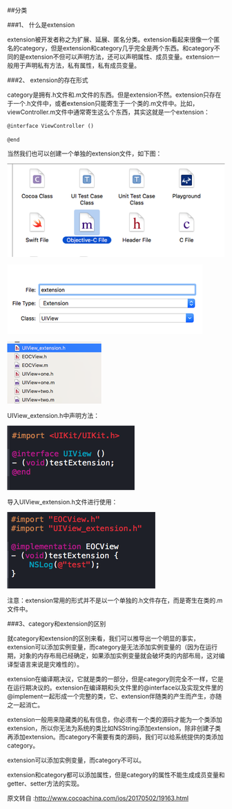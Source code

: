##分类

###1、 什么是extension

extension被开发者称之为扩展、延展、匿名分类。extension看起来很像一个匿名的category，但是extension和category几乎完全是两个东西。和category不同的是extension不但可以声明方法，还可以声明属性、成员变量。extension一般用于声明私有方法，私有属性，私有成员变量。

###2、 extension的存在形式

category是拥有.h文件和.m文件的东西。但是extension不然。extension只存在于一个.h文件中，或者extension只能寄生于一个类的.m文件中。比如，viewController.m文件中通常寄生这么个东西，其实这就是一个extension：

```
@interface ViewController ()

@end
```

当然我们也可以创建一个单独的extension文件，如下图：

![](../../img/oc-1.png)

![](../../img/oc-2.png)

![](../../img/oc-3.png)

UIView_extension.h中声明方法：

![](../../img/oc-4.png)

导入UIView_extension.h文件进行使用：

![](../../img/oc-5.png)

注意：extension常用的形式并不是以一个单独的.h文件存在，而是寄生在类的.m文件中。

###3、category和extension的区别

就category和extension的区别来看，我们可以推导出一个明显的事实，extension可以添加实例变量，而category是无法添加实例变量的（因为在运行期，对象的内存布局已经确定，如果添加实例变量就会破坏类的内部布局，这对编译型语言来说是灾难性的）。

extension在编译期决议，它就是类的一部分，但是category则完全不一样，它是在运行期决议的。extension在编译期和头文件里的@interface以及实现文件里的@implement一起形成一个完整的类，它、extension伴随类的产生而产生，亦随之一起消亡。

extension一般用来隐藏类的私有信息，你必须有一个类的源码才能为一个类添加extension，所以你无法为系统的类比如NSString添加extension，除非创建子类再添加extension。而category不需要有类的源码，我们可以给系统提供的类添加category。

extension可以添加实例变量，而category不可以。

extension和category都可以添加属性，但是category的属性不能生成成员变量和getter、setter方法的实现。

原文转自 :http://www.cocoachina.com/ios/20170502/19163.html

